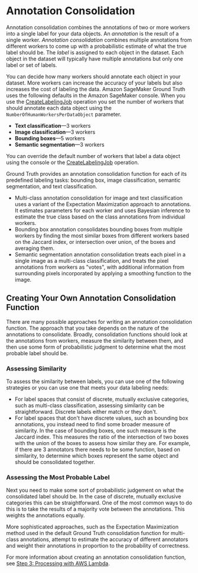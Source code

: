 # Annotation Consolidation<a name="sms-annotation-consolidation"></a>

Annotation consolidation combines the annotations of two or more workers into a single label for your data objects\. An *annotation* is the result of a single worker\. *Annotation consolidation* combines multiple annotations from different workers to come up with a probabilistic estimate of what the true label should be\. The *label* is assigned to each object in the dataset\. Each object in the dataset will typically have multiple annotations but only one label or set of labels\.

You can decide how many workers should annotate each object in your dataset\. More workers can increase the accuracy of your labels but also increases the cost of labeling the data\. Amazon SageMaker Ground Truth uses the following defaults in the Amazon SageMaker console\. When you use the [CreateLabelingJob](API_CreateLabelingJob.md) operation you set the number of workers that should annotate each data object using the `NumberOfHumanWorkersPerDataObject` parameter\.
+ **Text classification**—3 workers
+ **Image classification**—3 workers
+ **Bounding boxes**—5 workers
+ **Semantic segmentation**—3 workers

You can override the default number of workers that label a data object using the console or the [CreateLabelingJob](API_CreateLabelingJob.md) operation\.

Ground Truth provides an annotation consolidation function for each of its predefined labeling tasks: bounding box, image classification, semantic segmentation, and text classification\.
+ Multi\-class annotation consolidation for image and text classification uses a variant of the Expectation Maximization approach to annotations\. It estimates parameters for each worker and uses Bayesian inference to estimate the true class based on the class annotations from individual workers\.
+ Bounding box annotation consolidates bounding boxes from multiple workers by finding the most similar boxes from different workers based on the Jaccard index, or intersection over union, of the boxes and averaging them\.
+ Semantic segmentation annotation consolidation treats each pixel in a single image as a multi\-class classification, and treats the pixel annotations from workers as "votes", with additional information from surrounding pixels incorporated by applying a smoothing function to the image\.

## Creating Your Own Annotation Consolidation Function<a name="consolidation-lambda"></a>

There are many possible approaches for writing an annotation consolidation function\. The approach that you take depends on the nature of the annotations to consolidate\. Broadly, consolidation functions should look at the annotations from workers, measure the similarity between them, and then use some form of probabilistic judgment to determine what the most probable label should be\.

### Assessing Similarity<a name="consolidation-assessing"></a>

To assess the similarity between labels, you can use one of the following strategies or you can use one that meets your data labeling needs:
+ For label spaces that consist of discrete, mutually exclusive categories, such as multi\-class classification, assessing similarity can be straightforward\. Discrete labels either match or they don't\. 
+ For label spaces that don't have discrete values, such as bounding box annotations, you instead need to find some broader measure of similarity\. In the case of bounding boxes, one such measure is the Jaccard index\. This measures the ratio of the intersection of two boxes with the union of the boxes to assess how similar they are\. For example, if there are 3 annotators there needs to be some function, based on similarity, to determine which boxes represent the same object and should be consolidated together\.

### Assessing the Most Probable Label<a name="consolidation-probable-label"></a>

Next you need to make some sort of probabilistic judgement on what the consolidated label should be\. In the case of discrete, mutually exclusive categories this can be straightforward\. One of the most common ways to do this is to take the results of a majority vote between the annotations\. This weights the annotations equally\. 

More sophisticated approaches, such as the Expectation Maximization method used in the default Ground Truth consolidation function for multi\-class annotations, attempt to estimate the accuracy of different annotators and weight their annotations in proportion to the probability of correctness\. 

For more information about creating an annotation consolidation function, see [Step 3: Processing with AWS Lambda](sms-custom-templates-step3.md)\.